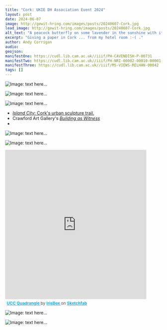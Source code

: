 ```yaml
---
title: "Cork: UKIE DH Association Event 2024"
layout: post
date: 2024-06-07
image: http://gewit-hring.com/images/posts/20240607-Cork.jpg
lead_image: http://gewit-hring.com/images/posts/20240607-Cork.jpg
alt_text: "A peacock butterfly on some lavender in the sunshine with its wings slightly ajar "
excerpt: "Giving a paper in Cork ... from my hotel room :-( ."
author: Andy Corrigan
audio:
geojson: 
manifestOne: https://cudl.lib.cam.ac.uk//iiif/PH-CAVENDISH-P-00731 
manifestTwo: https://cudl.lib.cam.ac.uk//iiif/PH-NRI-00002-00010-00001-00001-00008-00004
manifestThree: https://cudl.lib.cam.ac.uk//iiif/MS-VIEWS-RELHAN-00042
tags: []
---
```

![Image: text here...]({{site.url}}/images/posts/202406-CORK/CORK-01.jpg)

![Image: text here...]({{site.url}}/images/posts/202406-CORK/CORK-02.jpg)

![Image: text here...]({{site.url}}/images/posts/202406-CORK/CORK-03.jpg)

- [*Island City*: Cork's urban sculpture trail.](https://www.islandcitycork.ie/)
- Crawford Art Gallery's [*Building as Witness*](https://crawfordartgallery.ie/building-as-witness-about/)
- 

![Image: text here...]({{site.url}}/images/posts/202406-CORK/CORK-04.jpg)

![Image: text here...]({{site.url}}/images/posts/202406-CORK/CORK-05.jpg)

<div class="sketchfab-embed-wrapper"> <iframe title="UCC Quadrangle" frameborder="0" allowfullscreen mozallowfullscreen="true" webkitallowfullscreen="true" allow="autoplay; fullscreen; xr-spatial-tracking" xr-spatial-tracking execution-while-out-of-viewport execution-while-not-rendered web-share align="center" width="90%" height="480" src="https://sketchfab.com/models/01b8313c9db24266b5a1e3431d396a5d/embed?annotations_visible=1"> </iframe> <p style="font-size: 13px; font-weight: normal; margin: 5px; color: #4A4A4A;"> <a href="https://sketchfab.com/3d-models/ucc-quadrangle-01b8313c9db24266b5a1e3431d396a5d?utm_medium=embed&utm_campaign=share-popup&utm_content=01b8313c9db24266b5a1e3431d396a5d" target="_blank" rel="nofollow" style="font-weight: bold; color: #1CAAD9;"> UCC Quadrangle </a> by <a href="https://sketchfab.com/IrisBox?utm_medium=embed&utm_campaign=share-popup&utm_content=01b8313c9db24266b5a1e3431d396a5d" target="_blank" rel="nofollow" style="font-weight: bold; color: #1CAAD9;"> IrisBox </a> on <a href="https://sketchfab.com?utm_medium=embed&utm_campaign=share-popup&utm_content=01b8313c9db24266b5a1e3431d396a5d" target="_blank" rel="nofollow" style="font-weight: bold; color: #1CAAD9;">Sketchfab</a></p></div>

![Image: text here...]({{site.url}}/images/posts/202406-CORK/CORK-06.jpg)

![Image: text here...]({{site.url}}/images/posts/202406-CORK/Camb-Cork.jpg)
